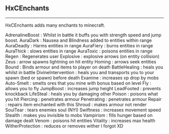 ## HxCEnchants
---------
HxCEnchants adds many enchants to minecraft.

AdrenalineBoost : Whilst in battle it buffs you with strength speed and jump boost.
AuraDark : Nausea and Blindness added to entities within range
AuraDeadly : Harms entities in range
AuraFiery : burns entities in range
AuraThick : slows entities in range
AuraToxic : poisons entities in range
Regen : Regenerates user
Explosive : explosive arrows (on entity collision)
Zeus : arrow spawns lightning on hit entity
Homing : arrows seek entities
Bound : Binds armour and items to player on death
BattleHealing : heals you whilst in battle
DivineIntervention : heals you and transports you to your spawn (bed or spawn)  before death
Examine : increases xp drop by mobs
Auto-Smelt : smelts ores that you mine with bonus based on level
Fly : allows you to fly
JumpBoost : increases jump height
LeadFooted : prevents knockback
LifeSteal : heals you by damaging other
Poison : poisons what you hit
Piercing : penetrates armour
Penetrating : penetrates armour
Repair : repairs item enchanted with this
Shroud : makes armour not render
SoulTear : tears enemies soul (NYI)
Swiftness : increases movement speed
Stealth : makes you invisible to mobs
Vampirism : fills hunger based on damage dealt
Venom : poisons hit entities
Vitality : increases max health
WitherProtection : reduces or removes wither I forgot XD
